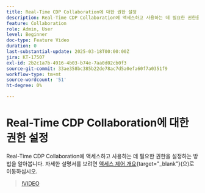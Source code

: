 ```yaml
---
title: Real-Time CDP Collaboration에 대한 권한 설정
description: Real-Time CDP Collaboration에 액세스하고 사용하는 데 필요한 권한을 설정하는 방법을 알아봅니다
feature: Collaboration
role: Admin, User
level: Beginner
doc-type: Feature Video
duration: 0
last-substantial-update: 2025-03-18T00:00:00Z
jira: KT-17507
exl-id: 2b2c1a7b-4916-4b03-b74e-7aa0d02cb0f3
source-git-commit: 33ae358bc385b22de78ac7d5a0efa60f7a0351f9
workflow-type: tm+mt
source-wordcount: '51'
ht-degree: 0%

---
```


# Real-Time CDP Collaboration에 대한 권한 설정

Real-Time CDP Collaboration에 액세스하고 사용하는 데 필요한 권한을 설정하는 방법을 알아봅니다. 자세한 설명서를 보려면 [액세스 제어 개요](https://experienceleague.adobe.com/en/docs/real-time-cdp-collaboration/using/permissions/overview){target="_blank"}(으)로 이동하십시오.

>[!VIDEO](https://video.tv.adobe.com/v/3452216/?learn=on&enablevpops)
